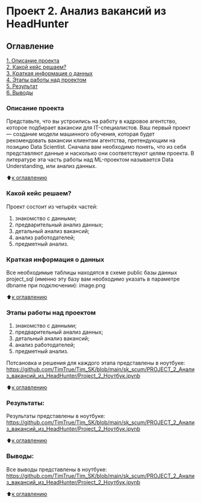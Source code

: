 # Проект 2. Анализ вакансий из HeadHunter

## Оглавление  
[1. Описание проекта](https://github.com/TimTrue/Tim_SK/blob/main/sk_scum/PROJECT_2_Анализ_вакансий_из_HeadHunter/README.md#описание-проекта)  
[2. Какой кейс решаем?](https://github.com/TimTrue/Tim_SK/blob/main/sk_scum/PROJECT_2_Анализ_вакансий_из_HeadHunter/README.md#какой-кейс-решаем)  
[3. Краткая информация о данных](https://github.com/TimTrue/Tim_SK/blob/main/sk_scum/PROJECT_2_Анализ_вакансий_из_HeadHunter/README.md#краткая-информация-о-данных)  
[4. Этапы работы над проектом](https://github.com/TimTrue/Tim_SK/blob/main/sk_scum/PROJECT_2_Анализ_вакансий_из_HeadHunter/README.md#этапы-работы-над-проектом)  
[5. Результат](https://github.com/TimTrue/Tim_SK/blob/main/sk_scum/PROJECT_2_Анализ_вакансий_из_HeadHunter/README.md#результат)    
[6. Выводы](https://github.com/TimTrue/Tim_SK/blob/main/sk_scum/PROJECT_2_Анализ_вакансий_из_HeadHunter/README.md#выводы) 

### Описание проекта    
Представьте, что вы устроились на работу в кадровое агентство, которое подбирает вакансии для IT-специалистов. Ваш первый проект — создание модели машинного обучения, которая будет рекомендовать вакансии клиентам агентства, претендующим на позицию Data Scientist. Сначала вам необходимо понять, что из себя представляют данные и насколько они соответствуют целям проекта. В литературе эта часть работы над ML-проектом называется Data Understanding, или анализ данных.

:arrow_up:[к оглавлению](https://github.com/TimTrue/Tim_SK/blob/main/sk_scum/PROJECT_2_Анализ_вакансий_из_HeadHunter/README.md#оглавление)


### Какой кейс решаем?    
Проект состоит из четырёх частей:

1. знакомство с данными;
2. предварительный анализ данных;
3. детальный анализ вакансий;
4. анализ работодателей;
5. предметный анализ.


### Краткая информация о данных
Все необходимые таблицы находятся в схеме public базы данных project_sql (именно эту базу вам необходимо указать в параметре dbname при подключении):
image.png
  
:arrow_up:[к оглавлению](https://github.com/TimTrue/Tim_SK/blob/main/sk_scum/PROJECT_2_Анализ_вакансий_из_HeadHunter/README.md#оглавление)


### Этапы работы над проектом 
 
1. знакомство с данными;
2. предварительный анализ данных;
3. детальный анализ вакансий;
4. анализ работодателей;
5. предметный анализ.

Потсановка и решения для каждого этапа представлены в ноутбуке:
https://github.com/TimTrue/Tim_SK/blob/main/sk_scum/PROJECT_2_Анализ_вакансий_из_HeadHunter/Project_2_Ноутбук.ipynb

:arrow_up:[к оглавлению](https://github.com/TimTrue/Tim_SK/blob/main/sk_scum/PROJECT_2_Анализ_вакансий_из_HeadHunter/README.md#оглавление)


### Результаты:  
Результаты представлены в ноутбуке: 
https://github.com/TimTrue/Tim_SK/blob/main/sk_scum/PROJECT_2_Анализ_вакансий_из_HeadHunter/Project_2_Ноутбук.ipynb

:arrow_up:[к оглавлению](https://github.com/TimTrue/Tim_SK/blob/main/sk_scum/PROJECT_2_Анализ_вакансий_из_HeadHunter/README.md#оглавление)

### Выводы:  
Все выводы представлены в ноутбуке:
https://github.com/TimTrue/Tim_SK/blob/main/sk_scum/PROJECT_2_Анализ_вакансий_из_HeadHunter/Project_2_Ноутбук.ipynb

:arrow_up:[к оглавлению](https://github.com/TimTrue/Tim_SK/blob/main/sk_scum/PROJECT_2_Анализ_вакансий_из_HeadHunter/README.md#оглавление)